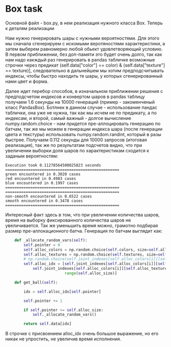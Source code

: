 # Box task

Основной файл - box.py, в нем реализация нужного класса Box. Теперь к деталям реализации

Нам нужно генерировать шары с нужными вероятностями. Для этого мы сначала сгенерируем
с искомыми веротяностями характеристики, а затем выберем равномерно любой обьект удовлетворяющий
условию. В первом приближении, без доп-памяти это будет очень долго, так как нам надо
какждый раз генерировать в pandas табличке возможные строчки через предикат (self.data["color"] == color) & (self.data["texture"] == texture)],
следовательно в дальнейшем мы хотим предподсчитывать индексы, чтобы быстро находить
те шары, у которых сгенерированный нами цвет и форма.

Далее идет перебор способов, в изначальном приближении решения с предподсчетом индексов и 
конвертом шаров в pandas таблицу получаем 1.6 секунды на 10000 генераций (пример - закоменченый класс PandasBox).
Ботлнек в данном случае - использование пандас таблички, она уже не нужна, так как мы исчем
не по предикату, а по индексам, и второй, самый важный - долгое вычисление numpy.random.choice - 
нам придется пре-аллоцировать генерацию по батчам, так же мы можем в генерации индекса шара (после генерации цвета и текстуры)
использовать numpy.random.randint, который в разы быстрее. Получаем 0.112 секунды для 10000 запросов (итоговая реализация),
так же по результатам подсчетов видно, что при увеличении выборки доля шаров по характеристикам
сходится к заданым вероятностям:

```commandline
Execution took 0.11278564500025823 seconds
==================================================
green encountered in 0.3020 cases
red encountered in 0.4983 cases
blue encountered in 0.1997 cases
==================================================
==================================================
non-smooth encountered in 0.6522 cases
smooth encountered in 0.3478 cases
==================================================
```

Интересный факт здесь в том, что при увеличении количества шаров, время на выборку
фиксированного количества шаров не увеличивается.  Так же уменьшить время можно, грамотно подбирая размер
пре-аллокационного батча. Генерация по батчам выглядит как:

```python
    def _allocate_random_vars(self):
        self.pointer = 0
        self.alloc_colors = np.random.choice(self.colors, size=self.alloc_size, p=self.c_probs)
        self.alloc_textures = np.random.choice(self.textures, size=self.alloc_size, p=self.t_probs)
        # np.random.choice(self.joint_indexes[self.alloc_colors[i]][self.alloc_textures[i]])
        self.alloc_idx = [self.joint_indexes[self.alloc_colors[i]][self.alloc_textures[i]][np.random.randint(0, len(
            self.joint_indexes[self.alloc_colors[i]][self.alloc_textures[i]]))] for i in
                          range(self.alloc_size)]

    def get_ball(self):

        idx = self.alloc_idx[self.pointer]

        self.pointer += 1

        if self.pointer >= self.alloc_size:
            self._allocate_random_vars()

        return self.data[idx]
```

В строчке с присвоением alloc_idx очень большое выражение, но его никак не упростить, не увеличив время исполнения.

